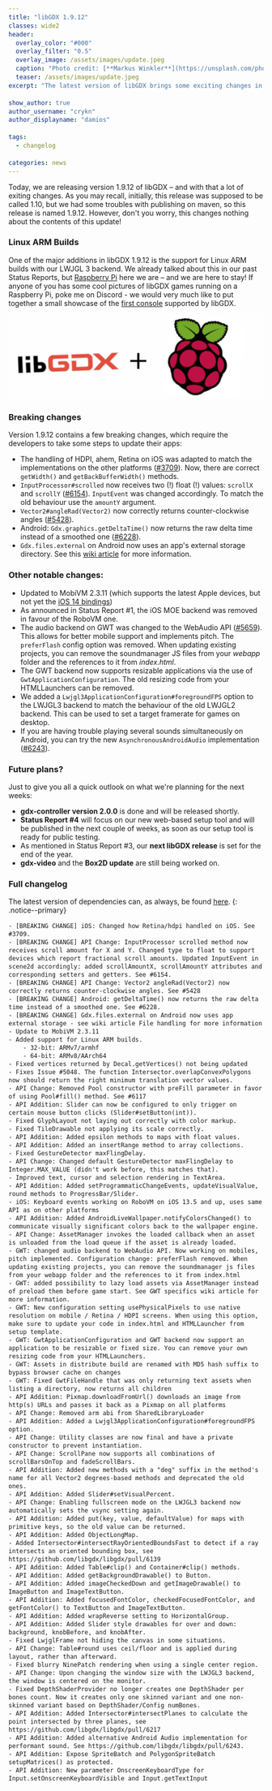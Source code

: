```yaml
---
title: "libGDX 1.9.12"
classes: wide2
header:
  overlay_color: "#000"
  overlay_filter: "0.5"
  overlay_image: /assets/images/update.jpeg
  caption: "Photo credit: [**Markus Winkler**](https://unsplash.com/photos/cxoR55-bels)"
  teaser: /assets/images/update.jpeg
excerpt: "The latest version of libGDX brings some exciting changes in various areas. Linux ARM builds as well as various GWT & iOS improvements are just some of the new features. Find out more below!"

show_author: true
author_username: "crykn"
author_displayname: "damios"

tags:
  - changelog

categories: news
---
```


Today, we are releasing version 1.9.12 of libGDX – and with that a lot of exiting changes. As you may recall, initially, this release was supposed to be called 1.10, but we had some troubles with publishing on maven, so this release is named 1.9.12. However, don't you worry, this changes nothing about the contents of this update!

### Linux ARM Builds
One of the major additions in libGDX 1.9.12 is the support for Linux ARM builds with our LWJGL 3 backend. We already talked about this in our past Status Reports, but [Raspberry Pi](https://www.raspberrypi.org) here we are – and we are here to stay! If anyone of you has some cool pictures of libGDX games running on a Raspberry Pi, poke me on Discord - we would very much like to put together a small showcase of the [first console](https://retropie.org.uk) supported by libGDX.

![](/assets/images/posts/2020-08-30/rpi.png)

### Breaking changes
Version 1.9.12 contains a few breaking changes, which require the developers to take some steps to update their apps:

- The handling of HDPI, ahem, Retina on iOS was adapted to match the implementations on the other platforms ([#3709](https://github.com/libgdx/libgdx/pull/3709)). Now, there are correct `getWidth()` and `getBackBufferWidth()` methods.
- `InputProcessor#scrolled` now receives two (!) float (!) values: `scrollX` and `scrollY` ([#6154](https://github.com/libgdx/libgdx/pull/6154)). `InputEvent` was changed accordingly. To match the old behaviour use the `amountY` argument.
- `Vector2#angleRad(Vector2)` now correctly returns counter-clockwise angles ([#5428](https://github.com/libgdx/libgdx/pull/5428)).
- Android: `Gdx.graphics.getDeltaTime()` now returns the raw delta time instead of a smoothed one ([#6228](https://github.com/libgdx/libgdx/pull/6228)).
- `Gdx.files.external` on Android now uses an app's external storage directory. See this [wiki article](https://github.com/libgdx/libgdx/wiki/File-handling#android) for more information.

### Other notable changes:
- Updated to MobiVM 2.3.11 (which supports the latest Apple devices, but not yet the [iOS 14 bindings](https://dkimitsa.github.io/2020/10/23/robovm-2-3-11-released/))
- As announced in Status Report #1, the iOS MOE backend was removed in favour of the RoboVM one.
- The audio backend on GWT was changed to the WebAudio API ([#5659](https://github.com/libgdx/libgdx/pull/5659)). This allows for better mobile support and implements pitch. The `preferFlash` config option was removed. When updating existing projects, you can remove the soundmanager JS files from your _webapp_ folder and the references to it from _index.html_.
- The GWT backend now supports resizable applications via the use of `GwtApplicationConfiguration`. The old resizing code from your HTMLLaunchers can be removed.
- We added a `Lwjgl3ApplicationConfiguration#foregroundFPS` option to the LWJGL3 backend to match the behaviour of the old LWJGL2 backend. This can be used to set a target framerate for games on desktop.
- If you are having trouble playing several sounds simultaneously on Android, you can try the new `AsynchronousAndroidAudio` implementation ([#6243](https://github.com/libgdx/libgdx/pull/6243)).

### Future plans?
Just to give you all a quick outlook on what we're planning for the next weeks:
- **gdx-controller version 2.0.0** is done and will be released shortly.
- **Status Report #4** will focus on our new web-based setup tool and will be published in the next couple of weeks, as soon as our setup tool is ready for public testing.
- As mentioned in Status Report #3, our **next libGDX release** is set for the end of the year.
- **gdx-video** and the **Box2D update** are still being worked on.

### Full changelog
The latest version of dependencies can, as always, be found [here](/dev/versions/).
{: .notice--primary}
```
- [BREAKING CHANGE] iOS: Changed how Retina/hdpi handled on iOS. See #3709.
- [BREAKING CHANGE] API Change: InputProcessor scrolled method now receives scroll amount for X and Y. Changed type to float to support devices which report fractional scroll amounts. Updated InputEvent in scene2d accordingly: added scrollAmountX, scrollAmountY attributes and corresponding setters and getters. See #6154.
- [BREAKING CHANGE] API Change: Vector2 angleRad(Vector2) now correctly returns counter-clockwise angles. See #5428
- [BREAKING CHANGE] Android: getDeltaTime() now returns the raw delta time instead of a smoothed one. See #6228.
- [BREAKING CHANGE] Gdx.files.external on Android now uses app external storage - see wiki article File handling for more information
- Update to MobiVM 2.3.11
- Added support for Linux ARM builds.
	- 32-bit: ARMv7/armhf
	- 64-bit: ARMv8/AArch64
- Fixed vertices returned by Decal.getVertices() not being updated
- Fixes Issue #5048. The function Intersector.overlapConvexPolygons now should return the right minimum translation vector values.
- API Change: Removed Pool constructor with preFill parameter in favor of using Pool#fill() method. See #6117
- API Addition: Slider can now be configured to only trigger on certain mouse button clicks (Slider#setButton(int)).
- Fixed GlyphLayout not laying out correctly with color markup.
- Fixed TileDrawable not applying its scale correctly.
- API Addition: Added epsilon methods to maps with float values.
- API Addition: Added an insertRange method to array collections.
- Fixed GestureDetector maxFlingDelay.
- API Change: Changed default GestureDetector maxFlingDelay to Integer.MAX_VALUE (didn't work before, this matches that).
- Improved text, cursor and selection rendering in TextArea.
- API Addition: Added setProgrammaticChangeEvents, updateVisualValue, round methods to ProgressBar/Slider.
- iOS: Keyboard events working on RoboVM on iOS 13.5 and up, uses same API as on other platforms
- API Addition: Added AndroidLiveWallpaper.notifyColorsChanged() to communicate visually significant colors back to the wallpaper engine.
- API Change: AssetManager invokes the loaded callback when an asset is unloaded from the load queue if the asset is already loaded.
- GWT: changed audio backend to WebAudio API. Now working on mobiles, pitch implemented. Configuration change: preferFlash removed. When updating existing projects, you can remove the soundmanager js files from your webapp folder and the references to it from index.html
- GWT: added possibility to lazy load assets via AssetManager instead of preload them before game start. See GWT specifics wiki article for more information.
- GWT: New configuration setting usePhysicalPixels to use native resolution on mobile / Retina / HDPI screens. When using this option, make sure to update your code in index.html and HTMLLauncher from setup template.
- GWT: GwtApplicationConfiguration and GWT backend now support an application to be resizable or fixed size. You can remove your own resizing code from your HTMLLaunchers.
- GWT: Assets in distribute build are renamed with MD5 hash suffix to bypass browser cache on changes
- GWT: Fixed GwtFileHandle that was only returning text assets when listing a directory, now returns all children
- API Addition: Pixmap.downloadFromUrl() downloads an image from http(s) URLs and passes it back as a Pixmap on all platforms
- API Change: Removed arm abi from SharedLibraryLoader
- API Addition: Added a Lwjgl3ApplicationConfiguration#foregroundFPS option.
- API Change: Utility classes are now final and have a private constructor to prevent instantiation.
- API Change: ScrollPane now supports all combinations of scrollBarsOnTop and fadeScrollBars.
- API Addition: Added new methods with a "deg" suffix in the method's name for all Vector2 degrees-based methods and deprecated the old ones.
- API Addition: Added Slider#setVisualPercent.
- API Change: Enabling fullscreen mode on the LWJGL3 backend now automatically sets the vsync setting again.
- API Addition: Added put(key, value, defaultValue) for maps with primitive keys, so the old value can be returned.
- API Addition: Added ObjectLongMap.
- Added Intersector#intersectRayOrientedBoundsFast to detect if a ray intersects an oriented bounding box, see https://github.com/libgdx/libgdx/pull/6139
- API Addition: Added Table#clip() and Container#clip() methods.
- API Addition: Added getBackgroundDrawable() to Button.
- API Addition: Added imageCheckedDown and getImageDrawable() to ImageButton and ImageTextButton.
- API Addition: Added focusedFontColor, checkedFocusedFontColor, and getFontColor() to TextButton and ImageTextButton.
- API Addition: Added wrapReverse setting to HorizontalGroup.
- API Addition: Added Slider style drawables for over and down: background, knobBefore, and knobAfter.
- Fixed LwjglFrame not hiding the canvas in some situations.
- API Change: Table#round uses ceil/floor and is applied during layout, rather than afterward.
- Fixed blurry NinePatch rendering when using a single center region.
- API Change: Upon changing the window size with the LWJGL3 backend, the window is centered on the monitor.
- Fixed DepthShaderProvider no longer creates one DepthShader per bones count. Now it creates only one skinned variant and one non-skinned variant based on DepthShader/Config numBones.
- API Addition: Added Intersector#intersectPlanes to calculate the point intersected by three planes, see https://github.com/libgdx/libgdx/pull/6217
- API Addition: Added alternative Android Audio implementation for performant sound. See https://github.com/libgdx/libgdx/pull/6243.
- API Addition: Expose SpriteBatch and PolygonSpriteBatch setupMatrices() as protected.
- API Addition: New parameter OnscreenKeyboardType for Input.setOnscreenKeyboardVisible and Input.getTextInput
```
